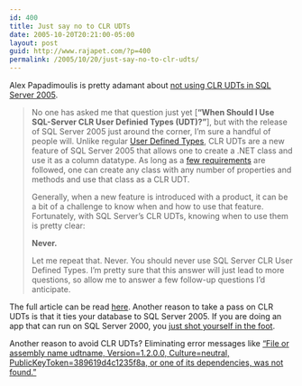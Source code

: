 ```yaml
---
id: 400
title: Just say no to CLR UDTs
date: 2005-10-20T20:21:00-05:00
layout: post
guid: http://www.rajapet.com/?p=400
permalink: /2005/10/20/just-say-no-to-clr-udts/
---
```

Alex Papadimoulis is pretty adamant about <a href="http://weblogs.asp.net/alex_papadimoulis/archive/2005/10/20/428014.aspx" title="" when should i use sql-server clr user definied types>not using CLR UDTs in SQL Server 2005</a>.

> 
> 
> No one has asked me that question just yet [**&#8220;When Should I Use SQL-Server CLR User Definied Types (UDT)?&#8221;**], but with the release of SQL Server 2005 just around the corner, I&#8217;m sure a handful of people will. Unlike regular [User Defined Types](http://weblogs.asp.net/alex_papadimoulis/archive/2005/10/07/426930.aspx), CLR UDTs are a new feature of SQL Server 2005 that allows one to create a .NET class and use it as a column datatype. As long as a [few requirements](http://msdn2.microsoft.com/en-us/library/ms131082) are followed, one can create any class with any number of properties and methods and use that class as a CLR UDT. 
> 
> Generally, when a new feature is introduced with a product, it can be a bit of a challenge to know when and how to use that feature. Fortunately, with SQL Server&#8217;s CLR UDTs, knowing when to use them is pretty clear: 
> 
> **Never.** 
> 
> Let me repeat that. Never. You should never use SQL Server CLR User Defined Types. I&#8217;m pretty sure that this answer will just lead to more questions, so allow me to answer a few follow-up questions I&#8217;d anticipate. 
> 
> 

The full article can be read <a href="http://weblogs.asp.net/alex_papadimoulis/archive/2005/10/20/428014.aspx" title="" when should i use sql-server clr user definied types>here</a>. Another reason to take a pass on CLR UDTs is that it ties your database to SQL Server 2005. If you are doing an app that can run on SQL Server 2000, you [just shot yourself in the foot](http://www.m5p.com/~pravn/foot.html).

Another reason to avoid CLR UDTs? Eliminating error messages like  [&#8220;File or assembly name udtname, Version=1.2.0.0, Culture=neutral, PublicKeyToken=389619d4c1235f8a, or one of its dependencies, was not found.&#8221;](http://blogs.msdn.com/angelsb/archive/2004/09/09/227713.aspx)
